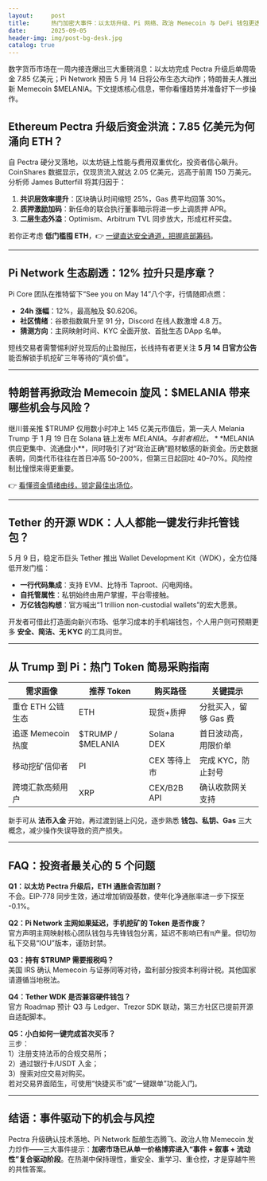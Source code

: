 ```yaml
---
layout:     post
title:      热门加密大事件：以太坊升级、Pi 网络、政治 Memecoin 与 DeFi 钱包更迭
date:       2025-09-05
header-img: img/post-bg-desk.jpg
catalog: true
---
```


数字货币市场在一周内接连爆出三大重磅消息：以太坊完成 Pectra 升级后单周吸金 7.85 亿美元；Pi Network 预告 5 月 14 日将公布生态大动作；特朗普夫人推出新 Memecoin $MELANIA。下文提炼核心信息，带你看懂趋势并准备好下一步操作。

## Ethereum Pectra 升级后资金洪流：7.85 亿美元为何涌向 ETH？

自 Pectra 硬分叉落地，以太坊链上性能与费用双重优化，投资者信心飙升。CoinShares 数据显示，仅现货流入就达 2.05 亿美元，远高于前周 150 万美元。分析师 James Butterfill 将其归因于：

1. **共识层效率提升**：区块确认时间缩短 25%，Gas 费平均回落 30%。  
2. **质押激励加码**：新任命的联合执行董事暗示将进一步上调质押 APR。  
3. **二层生态外溢**：Optimism、Arbitrum TVL 同步放大，形成杠杆买盘。

若你正考虑 **低门槛囤 ETH**，👉 [一键直达安全通道，把握底部筹码](https://okxdog.com/)。

---

## Pi Network 生态剧透：12% 拉升只是序章？

Pi Core 团队在推特留下“See you on May 14”八个字，行情随即点燃：

- **24h 涨幅**：12%，最高触及 $0.6206。  
- **社区情绪**：谷歌指数飙升至 91 分，Discord 在线人数激增 4.8 万。  
- **猜测方向**：主网映射时间、KYC 全面开放、首批生态 DApp 名单。

短线交易者需警惕利好兑现后的止盈抛压，长线持有者更关注 **5 月 14 日官方公告** 能否解锁手机挖矿三年等待的“真价值”。

---

## 特朗普再掀政治 Memecoin 旋风：$MELANIA 带来哪些机会与风险？

继川普亲推 $TRUMP 仅用数小时冲上 145 亿美元市值后，第一夫人 Melania Trump 于 1 月 19 日在 Solana 链上发布 $MELANIA。与前者相比，**$MELANIA 供应更集中、流通盘小**，同时吸引了对“政治正确”题材敏感的新资金。历史数据表明，同类代币往往在首日冲高 50–200%，但第三日起回吐 40–70%。风险控制比憧憬来得更重要。

👉 [看懂资金情绪曲线，锁定最佳出场位](https://okxdog.com/)。

---

## Tether 的开源 WDK：人人都能一键发行非托管钱包？

5 月 9 日，稳定币巨头 Tether 推出 Wallet Development Kit（WDK），全方位降低开发门槛：

- **一行代码集成**：支持 EVM、比特币 Taproot、闪电网络。  
- **自托管属性**：私钥始终由用户掌握，平台零接触。  
- **万亿钱包构想**：官方喊出“1 trillion non-custodial wallets”的宏大愿景。

开发者可借此打造面向新兴市场、低学习成本的手机端钱包，个人用户则可预期更多 **安全、简洁、无 KYC** 的工具问世。

---

## 从 Trump 到 Pi：热门 Token 简易采购指南

| 需求画像 | 推荐 Token | 购买路径 | 关键提示 |
|---|---|---|---|
| 重仓 ETH 公链生态 | ETH | 现货+质押 | 分批买入，留够 Gas 费 |
| 追逐 Memecoin 热度 | $TRUMP / $MELANIA | Solana DEX | 首日波动高，用限价单 |
| 移动挖矿信仰者 | PI | CEX 等待上市 | 完成 KYC，防止封号 |
| 跨境汇款高频用户 | XRP | CEX/B2B API | 确认收款网关支持 |

新手可从 **法币入金** 开始，再过渡到链上闪兑，逐步熟悉 **钱包、私钥、Gas** 三大概念，减少操作失误导致的资产损失。

---

## FAQ：投资者最关心的 5 个问题

**Q1：以太坊 Pectra 升级后，ETH 通胀会否加剧？**  
不会。EIP-778 同步生效，通过增加销毁基数，使年化净通胀率进一步下探至 -0.1%。

**Q2：Pi Network 主网如果延迟，手机挖矿的 Token 是否作废？**  
官方声明主网映射核心团队钱包与先锋钱包分离，延迟不影响已有π产量。但切勿私下交易“IOU”版本，谨防封禁。

**Q3：持有 $TRUMP 需要报税吗？**  
美国 IRS 确认 Memecoin 与证券同等对待，盈利部分按资本利得计税。其他国家请遵循当地税法。

**Q4：Tether WDK 是否兼容硬件钱包？**  
官方 Roadmap 预计 Q3 与 Ledger、Trezor SDK 联动，第三方社区已提前开源自适配脚本。

**Q5：小白如何一键完成首次买币？**  
三步：  
1）注册支持法币的合规交易所；  
2）通过银行卡/USDT 入金；  
3）搜索对应交易对购买。  
若对交易界面陌生，可使用“快捷买币”或“一键跟单”功能入门。

---

## 结语：事件驱动下的机会与风控

Pectra 升级确认技术落地、Pi Network 酝酿生态腾飞、政治人物 Memecoin 发力炒作——三大事件提示：**加密市场已从单一价格博弈进入“事件 + 叙事 + 流动性”复合驱动阶段**。在热潮中保持理性，重安全、重学习、重仓控，才是穿越牛熊的共性答案。